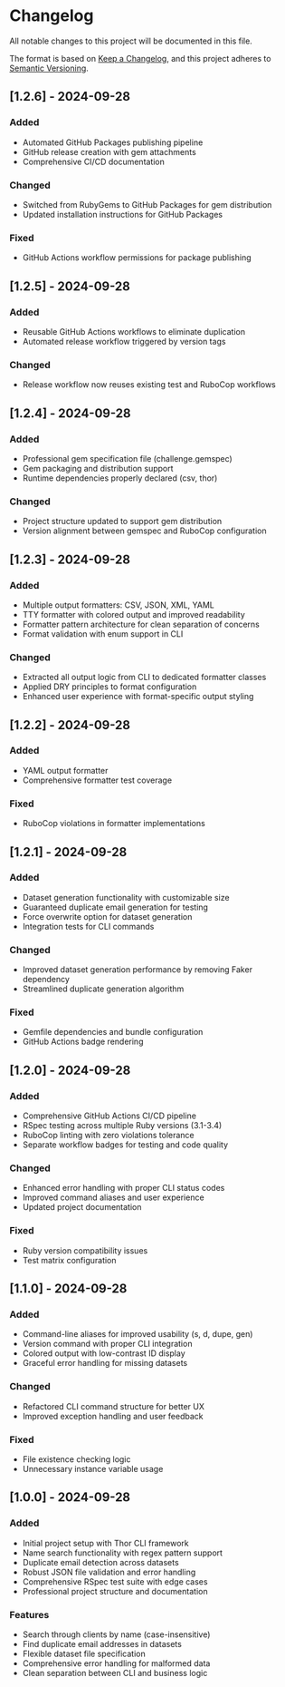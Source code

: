 # Changelog

All notable changes to this project will be documented in this file.

The format is based on [Keep a Changelog](https://keepachangelog.com/en/1.0.0/),
and this project adheres to [Semantic Versioning](https://semver.org/spec/v2.0.0.html).

## [1.2.6] - 2024-09-28

### Added
- Automated GitHub Packages publishing pipeline
- GitHub release creation with gem attachments
- Comprehensive CI/CD documentation

### Changed
- Switched from RubyGems to GitHub Packages for gem distribution
- Updated installation instructions for GitHub Packages

### Fixed
- GitHub Actions workflow permissions for package publishing

## [1.2.5] - 2024-09-28

### Added
- Reusable GitHub Actions workflows to eliminate duplication
- Automated release workflow triggered by version tags

### Changed
- Release workflow now reuses existing test and RuboCop workflows

## [1.2.4] - 2024-09-28

### Added
- Professional gem specification file (challenge.gemspec)
- Gem packaging and distribution support
- Runtime dependencies properly declared (csv, thor)

### Changed
- Project structure updated to support gem distribution
- Version alignment between gemspec and RuboCop configuration

## [1.2.3] - 2024-09-28

### Added
- Multiple output formatters: CSV, JSON, XML, YAML
- TTY formatter with colored output and improved readability
- Formatter pattern architecture for clean separation of concerns
- Format validation with enum support in CLI

### Changed
- Extracted all output logic from CLI to dedicated formatter classes
- Applied DRY principles to format configuration
- Enhanced user experience with format-specific output styling

## [1.2.2] - 2024-09-28

### Added
- YAML output formatter
- Comprehensive formatter test coverage

### Fixed
- RuboCop violations in formatter implementations

## [1.2.1] - 2024-09-28

### Added
- Dataset generation functionality with customizable size
- Guaranteed duplicate email generation for testing
- Force overwrite option for dataset generation
- Integration tests for CLI commands

### Changed
- Improved dataset generation performance by removing Faker dependency
- Streamlined duplicate generation algorithm

### Fixed
- Gemfile dependencies and bundle configuration
- GitHub Actions badge rendering

## [1.2.0] - 2024-09-28

### Added
- Comprehensive GitHub Actions CI/CD pipeline
- RSpec testing across multiple Ruby versions (3.1-3.4)
- RuboCop linting with zero violations tolerance
- Separate workflow badges for testing and code quality

### Changed
- Enhanced error handling with proper CLI status codes
- Improved command aliases and user experience
- Updated project documentation

### Fixed
- Ruby version compatibility issues
- Test matrix configuration

## [1.1.0] - 2024-09-28

### Added
- Command-line aliases for improved usability (s, d, dupe, gen)
- Version command with proper CLI integration
- Colored output with low-contrast ID display
- Graceful error handling for missing datasets

### Changed
- Refactored CLI command structure for better UX
- Improved exception handling and user feedback

### Fixed
- File existence checking logic
- Unnecessary instance variable usage

## [1.0.0] - 2024-09-28

### Added
- Initial project setup with Thor CLI framework
- Name search functionality with regex pattern support
- Duplicate email detection across datasets
- Robust JSON file validation and error handling
- Comprehensive RSpec test suite with edge cases
- Professional project structure and documentation

### Features
- Search through clients by name (case-insensitive)
- Find duplicate email addresses in datasets
- Flexible dataset file specification
- Comprehensive error handling for malformed data
- Clean separation between CLI and business logic

